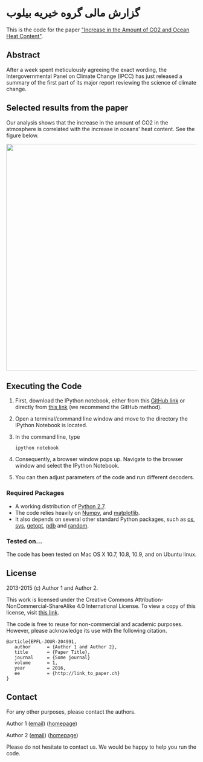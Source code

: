 گزارش مالی گروه خیریه بیلوب
===================

This is the code for the paper ["Increase in the Amount of CO2 and Ocean Heat Content"](paper_link).


Abstract
--------

After a week spent meticulously agreeing the exact wording, the Intergovernmental Panel on Climate Change (IPCC)
has just released a summary of the first part of its major report reviewing the science of climate change.

Selected results from the paper
--------
Our analysis shows that the increase in the amount of CO2 in the atmosphere is correlated with the increase in oceans' heat content. See the figure below.

<img src="https://documents.epfl.ch/users/s/sa/salavati/public/IPythonClassPhotos/AtmosphericCO2.png" width=600>
<br>

Executing the Code
---------

1. First, download the IPython notebook, either from this [GitHub link](https://github.com/saloot/IPythonClass/blob/master/Sample%20Paper/Paper%20Code/CO2Example.ipynb)
or directly from [this link](http://some_links) (we recommend the GitHub method).
2. Open a terminal/command line window and move to the directory the IPython Notebook is located. 
3. In the command line, type

    ```ipython notebook```
4. Consequently, a browser window pops up. Navigate to the browser window and select the IPython Notebook. 
5. You can then adjust parameters of the code and run different decoders.


### Required Packages
* A working distribution of [Python 2.7](https://www.python.org/downloads/).
* The code relies heavily on [Numpy](http://www.numpy.org/), and [matplotlib](http://matplotlib.org).
* It also depends on several other standard Python packages, such as [os](https://docs.python.org/3/library/os.html), [sys](https://docs.python.org/3/library/sys.html), [getopt](https://docs.python.org/3/library/getopt.html), [pdb](https://docs.python.org/3/library/pdb.html) and [random](https://docs.python.org/3/library/random.html).

### Tested on...
The code has been tested on Mac OS X 10.7, 10.8, 10.9, and on Ubuntu linux.



License
-------

2013-2015 (c) Author 1 and Author 2.

This work is licensed under the Creative Commons
Attribution-NonCommercial-ShareAlike 4.0 International License. To view a copy
of this license, visit [this link](http://creativecommons.org/licenses/by-nc-sa/4.0/).

The code is free to reuse for non-commercial and academic purposes. However,
please acknowledge its use with the following citation.

    @article{EPFL-JOUR-204991,
       author      = {Author 1 and Author 2},
       title       = {Paper Title},
       journal     = {Some journal}
       volume      = 1,
       year        = 2016,
       ee          = {http://link_to_paper.ch}
    }


Contact
-------
For any other purposes, please contact the authors.

Author 1
([email](mailto:first[dot]last[at]epfl[dot]ch))
([homepage](http://google.com))

Author 2
([email](mailto:first2[dot]last2[at]epfl[dot]ch))
([homepage](http://google.com))

Please do not hesitate to contact us. We would be happy to help you run the code.

